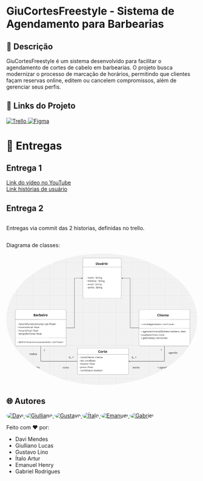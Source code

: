 # **GiuCortesFreestyle - Sistema de Agendamento para Barbearias**

## 📌 Descrição
GiuCortesFreestyle é um sistema desenvolvido para facilitar o agendamento de cortes de cabelo em barbearias. 
O projeto busca modernizar o processo de marcação de horários, permitindo que clientes façam reservas online, 
editem ou cancelem compromissos, além de gerenciar seus perfis.

## 🔗 Links do Projeto
<div style="display: inline_block">
 <a href="https://trello.com/invite/b/67db31973176211a647f7134/ATTI70be2f70dd5fde3bf304746c8d65367a25D5ED40/trabalho-programacao-orientada-a-objeto-barbearia">
  <img align="center" alt="Trello" heigth="30" width="40" src="https://cdn.jsdelivr.net/gh/devicons/devicon@latest/icons/trello/trello-original.svg">
 </a>

 <a href="https://www.figma.com/design/eUPMeF3Suui8iQ5W0dQsY4/JaVaCortando?node-id=0-1&t=rCHhRQjuv40g83jF-1">
  <img align="center" alt="Figma" heigth="30" width="40" src="https://cdn.jsdelivr.net/gh/devicons/devicon@latest/icons/figma/figma-original.svg">
 </a>
</div>


<h1>📃 Entregas</h1>
<h2>Entrega 1</h2>
<div style="display: flex; flex-direction: column;">
  <a href="https://youtu.be/8Q1tQ8D2EZQ?si=sDhOYCMUrof_788Q">Link do vídeo no YouTube</a>
  <a href="https://trello.com/invite/b/67db31973176211a647f7134/ATTI70be2f70dd5fde3bf304746c8d65367a25D5ED40/trabalho-programacao-orientada-a-objeto-barbearia">Link histórias de usuário</a>
</div>

<h2>Entrega 2</h2>
<div style="display: flex; flex-direction: column;">
  <p>Entregas via commit das 2 historias, definidas no trello.</p>
  <p>Diagrama de classes: </p>
  <img style="border-radius: 50%" src="./diagrama.png" width="1000px;" alt="Davi"/>
</div>

## 🌐 Autores
<a href="https://github.com/DavidaMendes">
 <img style="border-radius: 50%" src="https://avatars.githubusercontent.com/u/166074227?v=4" width="100px;" alt="Davi"/>
</a>
<a href="https://github.com/giulms">
 <img style="border-radius: 50%" src="https://avatars.githubusercontent.com/u/163376922?v=4" width="100px;" alt="Giulliano"/>
</a>
<a href="https://github.com/GustavoLino728">
 <img style="border-radius: 50%" src="https://avatars.githubusercontent.com/u/161669997?v=4" width="100px;" alt="Gustavo"/>
</a>
<a href="https://github.com/ItaloVasconcelos05">
 <img style="border-radius: 50%" src="https://avatars.githubusercontent.com/u/163598100?v=4" width="100px;" alt="Ítalo"/>
</a>
<a href="https://github.com/henryzera">
 <img style="border-radius: 50%" src="https://avatars.githubusercontent.com/u/171767864?v=4" width="100px;" alt="Emanuel"/>
</a>
<a href="https://github.com/brittola">
 <img style="border-radius: 50%" src="https://avatars.githubusercontent.com/u/99913525?v=4" width="100px;" alt="Gabriel"/>
</a>


Feito com ❤️ por:
- Davi Mendes
- Giulliano Lucas
- Gustavo Lino
- Ítalo Artur
- Emanuel Henry
- Gabriel Rodrigues
